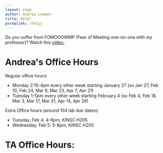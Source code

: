```yaml
---
layout: page
author: Andrea Lommen
title: Help! 
permalink: /help/
---
```


Do you suffer from FOMOOOWMP (Fear of Meeting one-on-one with my professor)?
Watch this [video.](https://www.youtube.com/watch?v=yQq1-_ujXrM)

# Andrea's Office Hours

Regular office hours: 

* Monday 2:15-4pm every other week starting January 27
(so Jan 27, Feb 10, Feb 24, Mar 9, Mar 23, Apr 7, Apr 21)
* Tuesday 1-5pm every other week starting February 4
(so Feb 4, Feb 18, Mar 3, Mar 17, Mar 31, Apr 14, Apr 28)


Extra Office hours (around 104 lab due dates):
* Tuesday, Feb 4: 4-8pm, KINSC H205
* Wednesday, Feb 5: 5-8pm, KINSC H205

# TA Office Hours:
